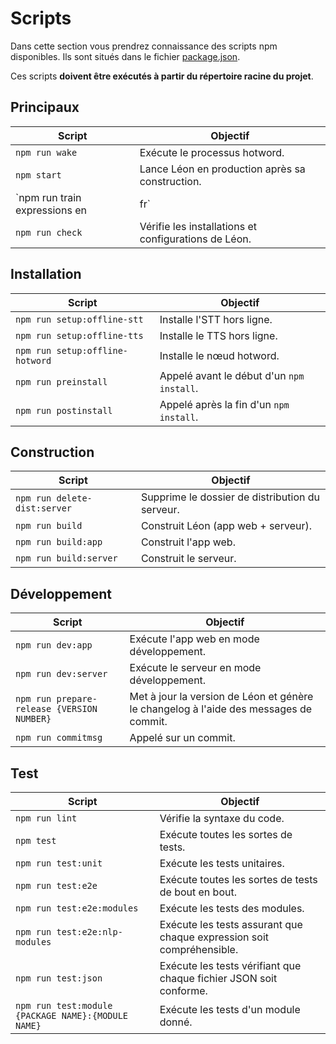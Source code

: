 # Scripts

Dans cette section vous prendrez connaissance des scripts npm disponibles. Ils sont situés dans le fichier [package.json](https://github.com/leon-ai/leon/blob/develop/package.json).

Ces scripts **doivent être exécutés à partir du répertoire racine du projet**.

## Principaux

| Script                                 | Objectif             |
| ----------------------------------------|--------------------|
| `npm run wake`            | Exécute le processus hotword.       |
| `npm start`            | Lance Léon en production après sa construction.       |
| `npm run train expressions en|fr`            | Entraîne la compréhension de Léon.       |
| `npm run check`            | Vérifie les installations et configurations de Léon.       |

## Installation

| Script                                 | Objectif             |
| ----------------------------------------|--------------------|
| `npm run setup:offline-stt`            | Installe l'STT hors ligne.       |
| `npm run setup:offline-tts`            | Installe le TTS hors ligne.       |
| `npm run setup:offline-hotword`            | Installe le nœud hotword.       |
| `npm run preinstall`            | Appelé avant le début d'un `npm install`.       |
| `npm run postinstall`            | Appelé après la fin d'un `npm install`.       |

## Construction

| Script                                 | Objectif             |
| ----------------------------------------|--------------------|
| `npm run delete-dist:server`            | Supprime le dossier de distribution du serveur.       |
| `npm run build`            | Construit Léon (app web + serveur).      |
| `npm run build:app`            | Construit l'app web.       |
| `npm run build:server`            | Construit le serveur.       |

## Développement

| Script                                 | Objectif             |
| ----------------------------------------|--------------------|
| `npm run dev:app`            | Exécute l'app web en mode développement.       |
| `npm run dev:server`            | Exécute le serveur en mode développement.       |
| `npm run prepare-release {VERSION NUMBER}`            | Met à jour la version de Léon et génère le changelog à l'aide des messages de commit.       |
| `npm run commitmsg`            | Appelé sur un commit.       |


## Test

| Script                                 | Objectif             |
| ----------------------------------------|--------------------|
| `npm run lint`            | Vérifie la syntaxe du code.       |
| `npm test`            | Exécute toutes les sortes de tests.       |
| `npm run test:unit`            | Exécute les tests unitaires.       |
| `npm run test:e2e`            | Exécute toutes les sortes de tests de bout en bout.       |
| `npm run test:e2e:modules`            | Exécute les tests des modules.        |
| `npm run test:e2e:nlp-modules`            | Exécute les tests assurant que chaque expression soit compréhensible.       |
| `npm run test:json`            | Exécute les tests vérifiant que chaque fichier JSON soit conforme.      |
| `npm run test:module {PACKAGE NAME}:{MODULE NAME}`            | Exécute les tests d'un module donné.       |
